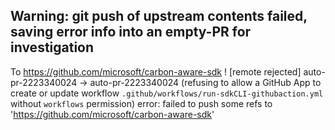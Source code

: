 Warning: git push of upstream contents failed, saving error info into an empty-PR for investigation
-------------
To https://github.com/microsoft/carbon-aware-sdk ! [remote rejected] auto-pr-2223340024 -> auto-pr-2223340024 (refusing to allow a GitHub App to create or update workflow `.github/workflows/run-sdkCLI-githubaction.yml` without `workflows` permission) error: failed to push some refs to 'https://github.com/microsoft/carbon-aware-sdk'

